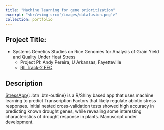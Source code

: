 ```yaml
---
title: "Machine learning for gene prioritization"
excerpt: "<br/><img src='/images/datafusion.png'>"
collection: portfolio
---
```


## Project Title:
* Systems Genetics Studies on Rice Genomes for Analysis of Grain Yield and Quality Under Heat Stress
  * Project PI: Andy Pereira, U Arkansas, Fayetteville
  * [RII Track-2 FEC](https://www.nsf.gov/awardsearch/showAward?AWD_ID=1826836&HistoricalAwards=false)


## Description
[StressApp](http://rrn.uark.edu/shiny/apps/rrn/){: .btn .btn-outline} is a R/Shiny based app that uses machine learning to predict Transcription Factors that likely regulate abiotic stress responses. Initial nested cross-validation tests showed high accuracy in predicting known drought genes, while revealing some interesting characteristics of drought response in plants. Manuscript under development.
    	
 


